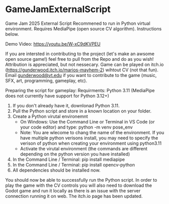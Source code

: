 # GameJamExternalScript
Game Jam 2025 External Script
Recommened to run in Python virtual environment. 
Requires MediaPipe (open source CV algorithm).
Instructions below.

Demo Video: https://youtu.be/W-xC9dKVPEU

If you are intersted in contributing to the project (let's make an awsome open source game!) feel free to pull from the Repo and do as you wish! Attribution is appreciated, but not nessecary. Game can be played on itch.io (https://gunderwood.itch.io/marios-mayhem-2) wihtout CV (not that fun). Email gunderwood@vt.edu if you want to contribute to the game (music, SFX, art, programming, gameplay, etc). 

Preparing the script for gameplay:
Requirments: Python 3.11 (MediaPipe does not currently have support for Python 3.12+)
1) If you don't already have it, downlonad Python 3.11.
2) Pull the Python script and store in a known location on your folder.
3) Create a Python virutal environemnt
   - On Windows: Use the Command Line or Terminal in VS Code (or your code editor) and type: python -m venv pose_env
   - Note: You are wlecome to chang the name of the environment. If you have multiple python verisons install, you may need to specify the verison of python when creating your environment using python3.11
   - Activate the virutal environment (the commands are different depending on the python version you have installed)
4) In the Command Line / Terminal: pip install mediapipe
5) In the Command Line / Terminal: pip install opencv-python
6) All dependencies should be installed now.

You should now be able to successfully run the Python script. In order to play the game with the CV controls you will also need to download the Godot game and run it locally as there is an issue with the server connection running it on web. The itch.io page has been updated.
